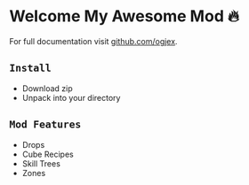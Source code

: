 # Welcome My Awesome Mod 🔥

For full documentation visit [github.com/ogjex](github.com/ogjex).


## `Install`
* Download zip
* Unpack into your directory


## `Mod Features`

- Drops
- Cube Recipes
- Skill Trees
- Zones


